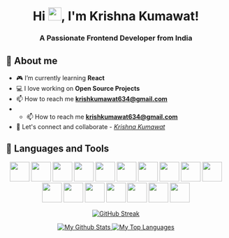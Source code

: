 
<h1 align="center">Hi <img src="https://raw.githubusercontent.com/MartinHeinz/MartinHeinz/master/wave.gif" width="30px" height="30px">, I'm Krishna Kumawat!</h1>
<h3 align="center">A Passionate Frontend Developer from India</h3>


## 🚀 About me

- 🎮 I’m currently learning **React**
- 💻 I love working on **Open Source Projects**
- 📫 How to reach me **krishkumawat634@gmail.com**
- - 📫 How to reach me **krishkumawat634@gmail.com**
- 🙌 Let's connect and collaborate - *[Krishna Kumawat](https://www.linkedin.com/in/krishnakumawat/)*


## 🚀 Languages and Tools

<p align="center">
   <img src="https://img.icons8.com/?size=100&id=13441&format=png&color=000000" width=45 height=45></img>
   <img src="https://img.icons8.com/?size=100&id=20909&format=png&color=000000" width=45 height=45></img>
   <img src="https://img.icons8.com/?size=100&id=7gdY5qNXaKC0&format=png&color=000000" width=45 height=45></img>
   <img src="https://img.icons8.com/?size=100&id=EzPCiQUqWWEa&format=png&color=000000" width=45 height=45></img>
   <img src="https://img.icons8.com/?size=100&id=4PiNHtUJVbLs&format=png&color=000000" width=45 height=45></img>
   <img src="https://img.icons8.com/color/96/000000/javascript.png" width=45 height=45></img>
   <img src="https://img.icons8.com/plasticine/100/000000/react.png" width=45 height=45></img>
   <img src="https://img.icons8.com/color/96/000000/nodejs.png" width=45 height=45></img>
   <img src="https://img.icons8.com/?size=100&id=106567&format=png&color=000000" width=45 height=45></img>
   <img src="https://img.icons8.com/color/48/000000/java-coffee-cup-logo--v1.png" width=45 height=45/>
   <img src="https://img.icons8.com/color/48/mongodb.png" width=45 height=45/>
   <img src="https://img.icons8.com/color/96/000000/express-js.png" width=45 height=45></img>
   <img src="https://img.icons8.com/color/96/000000/mysql-logo.png" width=45 height=45></img>
   <img src="https://img.icons8.com/color/96/000000/git.png" width=45 height=45></img>
   <img src="https://img.icons8.com/color/96/000000/nextjs.png" width=45 height=45></img>
   <img src="https://img.icons8.com/?size=100&id=13677&format=png&color=000000" width=45 height=45></img>
   <img src="https://img.icons8.com/?size=100&id=W0YEwBDDfTeu&format=png&color=000000" width=45 height=45></img>
</p>

<p align="center">
    <a href="https://git.io/streak-stats">
        <img title="🔥 Get streak stats for your profile at git.io/streak-stats" src="https://github-readme-streak-stats.herokuapp.com?user=KrishKumawat&theme=burnt-neon&hide_border=true&border_radius=10" alt="GitHub Streak"/>
    </a>
</p> 
<div align="center">
    <a href="https://github.com/KrishKumawat/github-readme-stats">
        <img alt="My Github Stats" src="https://github-readme-stats.vercel.app/api?username=KrishKumawat&show_icons=true&count_private=true&theme=radical&hide_border=true&bg_color=0D1117" />
    </a>
    <a href="https://github.com/KrishKumawat/github-readme-stats">
        <img alt="My Top Languages" src="https://github-readme-stats.vercel.app/api/top-langs/?username=KrishKumawat&langs_count=8&count_private=true&layout=compact&theme=radical&hide_border=true&bg_color=0D1117&show_icons=true&hide=jupyter%20notebook,dockerfile,procfile" />
    </a> 
</div>
